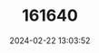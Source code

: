 ---
title: "161640"
category: "Mustelus lunulatus"
draft: false
date: 2024-02-22 13:03:52
languages:
  Spanish; Castilian: ["Musola Segadora"]
  English: ["Sicklefin Smoothhound"]
---